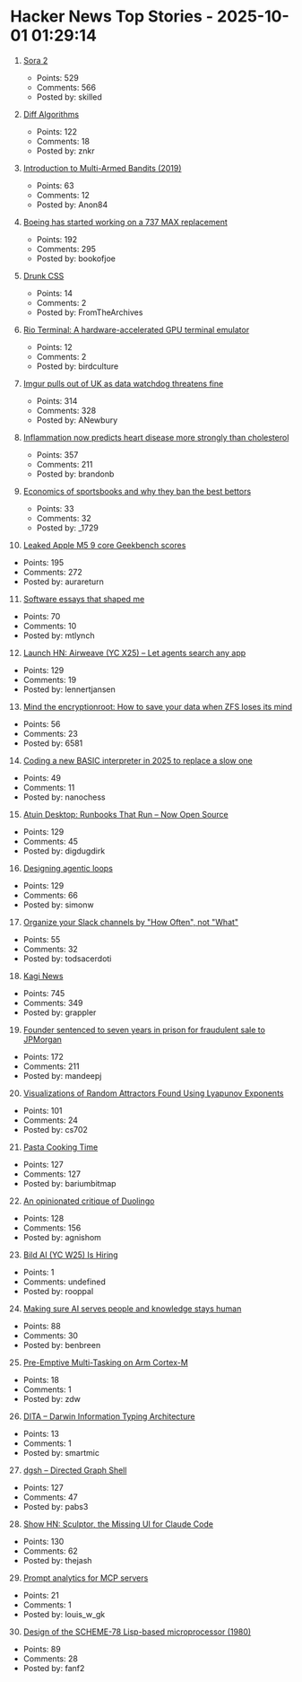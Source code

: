 # Hacker News Top Stories - 2025-10-01 01:29:14

1. [Sora 2](https://openai.com/index/sora-2/)
   - Points: 529
   - Comments: 566
   - Posted by: skilled

2. [Diff Algorithms](https://flo.znkr.io/diff/)
   - Points: 122
   - Comments: 18
   - Posted by: znkr

3. [Introduction to Multi-Armed Bandits (2019)](https://arxiv.org/abs/1904.07272)
   - Points: 63
   - Comments: 12
   - Posted by: Anon84

4. [Boeing has started working on a 737 MAX replacement](https://www.wsj.com/business/airlines/boeing-has-started-working-on-a-737-max-replacement-40a110df)
   - Points: 192
   - Comments: 295
   - Posted by: bookofjoe

5. [Drunk CSS](https://shkspr.mobi/blog/2025/09/drunk-css/)
   - Points: 14
   - Comments: 2
   - Posted by: FromTheArchives

6. [Rio Terminal: A hardware-accelerated GPU terminal emulator](https://rioterm.com/)
   - Points: 12
   - Comments: 2
   - Posted by: birdculture

7. [Imgur pulls out of UK as data watchdog threatens fine](https://www.express.co.uk/news/uk/2115228/image-site-imgur-pulls-out)
   - Points: 314
   - Comments: 328
   - Posted by: ANewbury

8. [Inflammation now predicts heart disease more strongly than cholesterol](https://www.empirical.health/blog/inflammation-and-heart-health/)
   - Points: 357
   - Comments: 211
   - Posted by: brandonb

9. [Economics of sportsbooks and why they ban the best bettors](https://www.dopaminemarkets.com/p/the-business-of-sports-betting-is)
   - Points: 33
   - Comments: 32
   - Posted by: _1729

10. [Leaked Apple M5 9 core Geekbench scores](https://browser.geekbench.com/v6/cpu/14173685)
   - Points: 195
   - Comments: 272
   - Posted by: aurareturn

11. [Software essays that shaped me](https://refactoringenglish.com/blog/software-essays-that-shaped-me/)
   - Points: 70
   - Comments: 10
   - Posted by: mtlynch

12. [Launch HN: Airweave (YC X25) – Let agents search any app](https://github.com/airweave-ai/airweave)
   - Points: 129
   - Comments: 19
   - Posted by: lennertjansen

13. [Mind the encryptionroot: How to save your data when ZFS loses its mind](https://sambowman.tech/blog/posts/mind-the-encryptionroot-how-to-save-your-data-when-zfs-loses-its-mind/)
   - Points: 56
   - Comments: 23
   - Posted by: 6581

14. [Coding a new BASIC interpreter in 2025 to replace a slow one](https://nanochess.org/ecs_basic.html)
   - Points: 49
   - Comments: 11
   - Posted by: nanochess

15. [Atuin Desktop: Runbooks That Run – Now Open Source](https://blog.atuin.sh/atuin-desktop-open-source/)
   - Points: 129
   - Comments: 45
   - Posted by: digdugdirk

16. [Designing agentic loops](https://simonwillison.net/2025/Sep/30/designing-agentic-loops/)
   - Points: 129
   - Comments: 66
   - Posted by: simonw

17. [Organize your Slack channels by "How Often", not "What"](https://aggressivelyparaphrasing.me/2025/09/30/organize-your-slack-channels-by-how-often-not-what/)
   - Points: 55
   - Comments: 32
   - Posted by: todsacerdoti

18. [Kagi News](https://blog.kagi.com/kagi-news)
   - Points: 745
   - Comments: 349
   - Posted by: grappler

19. [Founder sentenced to seven years in prison for fraudulent sale to JPMorgan](https://www.cnn.com/2025/09/30/business/charlie-javice-frank-sentenced-jpmorgan-intl)
   - Points: 172
   - Comments: 211
   - Posted by: mandeepj

20. [Visualizations of Random Attractors Found Using Lyapunov Exponents](https://paulbourke.net/fractals/lyapunov/)
   - Points: 101
   - Comments: 24
   - Posted by: cs702

21. [Pasta Cooking Time](https://www.jefftk.com/p/pasta-cooking-time)
   - Points: 127
   - Comments: 127
   - Posted by: bariumbitmap

22. [An opinionated critique of Duolingo](https://isomorphism.xyz/blog/2025/duolingo/)
   - Points: 128
   - Comments: 156
   - Posted by: agnishom

23. [Bild AI (YC W25) Is Hiring](https://www.ycombinator.com/companies/bild-ai/jobs/m2ilR5L-founding-engineer-applied-ai)
   - Points: 1
   - Comments: undefined
   - Posted by: rooppal

24. [Making sure AI serves people and knowledge stays human](https://diff.wikimedia.org/2025/09/30/making-sure-ai-serves-people-and-knowledge-stays-human-wikimedia-foundation-publishes-a-human-rights-impact-assessment-on-the-interaction-of-ai-and-machine-learning-with-wikimedia-projects/)
   - Points: 88
   - Comments: 30
   - Posted by: benbreen

25. [Pre-Emptive Multi-Tasking on Arm Cortex-M](https://thejpster.org.uk/blog/blog-2025-09-28/)
   - Points: 18
   - Comments: 1
   - Posted by: zdw

26. [DITA – Darwin Information Typing Architecture](https://dita-lang.org/)
   - Points: 13
   - Comments: 1
   - Posted by: smartmic

27. [dgsh – Directed Graph Shell](https://www2.dmst.aueb.gr/dds/sw/dgsh/)
   - Points: 127
   - Comments: 47
   - Posted by: pabs3

28. [Show HN: Sculptor, the Missing UI for Claude Code](https://imbue.com/sculptor/)
   - Points: 130
   - Comments: 62
   - Posted by: thejash

29. [Prompt analytics for MCP servers](https://hyprmcp.com/blog/mcp-server-prompt-analytics/)
   - Points: 21
   - Comments: 1
   - Posted by: louis_w_gk

30. [Design of the SCHEME-78 Lisp-based microprocessor (1980)](https://dl.acm.org/doi/10.1145/359024.359031)
   - Points: 89
   - Comments: 28
   - Posted by: fanf2

